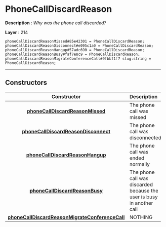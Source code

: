 # PhoneCallDiscardReason

**Description** : *Why was the phone call discarded?*

**Layer** : 214

```tl
phoneCallDiscardReasonMissed#85e42301 = PhoneCallDiscardReason;
phoneCallDiscardReasonDisconnect#e095c1a0 = PhoneCallDiscardReason;
phoneCallDiscardReasonHangup#57adc690 = PhoneCallDiscardReason;
phoneCallDiscardReasonBusy#faf7e8c9 = PhoneCallDiscardReason;
phoneCallDiscardReasonMigrateConferenceCall#9fbbf1f7 slug:string = PhoneCallDiscardReason;
```

---

## Constructors

| Constructor | Description |
| :---: | :--- |
| [**phoneCallDiscardReasonMissed**](constructor/phoneCallDiscardReasonMissed) | The phone call was missed |
| [**phoneCallDiscardReasonDisconnect**](constructor/phoneCallDiscardReasonDisconnect) | The phone call was disconnected |
| [**phoneCallDiscardReasonHangup**](constructor/phoneCallDiscardReasonHangup) | The phone call was ended normally |
| [**phoneCallDiscardReasonBusy**](constructor/phoneCallDiscardReasonBusy) | The phone call was discarded because the user is busy in another call |
| [**phoneCallDiscardReasonMigrateConferenceCall**](constructor/phoneCallDiscardReasonMigrateConferenceCall) | NOTHING |